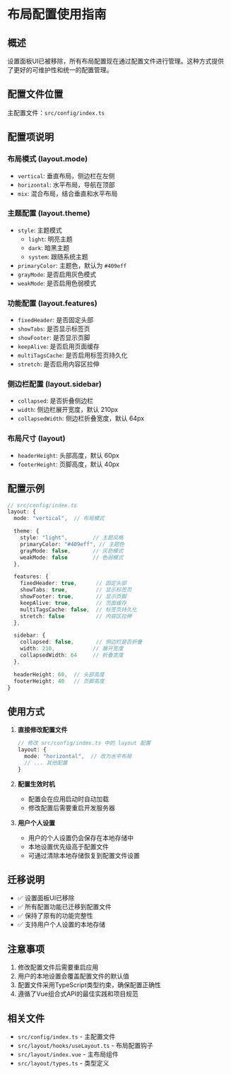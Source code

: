 # 布局配置使用指南

## 概述

设置面板UI已被移除，所有布局配置现在通过配置文件进行管理。这种方式提供了更好的可维护性和统一的配置管理。

## 配置文件位置

主配置文件：`src/config/index.ts`

## 配置项说明

### 布局模式 (layout.mode)

- `vertical`: 垂直布局，侧边栏在左侧
- `horizontal`: 水平布局，导航在顶部
- `mix`: 混合布局，结合垂直和水平布局

### 主题配置 (layout.theme)

- `style`: 主题模式
  - `light`: 明亮主题
  - `dark`: 暗黑主题
  - `system`: 跟随系统主题
- `primaryColor`: 主题色，默认为 `#409eff`
- `grayMode`: 是否启用灰色模式
- `weakMode`: 是否启用色弱模式

### 功能配置 (layout.features)

- `fixedHeader`: 是否固定头部
- `showTabs`: 是否显示标签页
- `showFooter`: 是否显示页脚
- `keepAlive`: 是否启用页面缓存
- `multiTagsCache`: 是否启用标签页持久化
- `stretch`: 是否启用内容区拉伸

### 侧边栏配置 (layout.sidebar)

- `collapsed`: 是否折叠侧边栏
- `width`: 侧边栏展开宽度，默认 210px
- `collapsedWidth`: 侧边栏折叠宽度，默认 64px

### 布局尺寸 (layout)

- `headerHeight`: 头部高度，默认 60px
- `footerHeight`: 页脚高度，默认 40px

## 配置示例

```typescript
// src/config/index.ts
layout: {
  mode: "vertical",  // 布局模式

  theme: {
    style: "light",        // 主题风格
    primaryColor: "#409eff", // 主题色
    grayMode: false,       // 灰色模式
    weakMode: false        // 色弱模式
  },

  features: {
    fixedHeader: true,      // 固定头部
    showTabs: true,         // 显示标签页
    showFooter: true,       // 显示页脚
    keepAlive: true,        // 页面缓存
    multiTagsCache: false,  // 标签页持久化
    stretch: false          // 内容区拉伸
  },

  sidebar: {
    collapsed: false,       // 侧边栏是否折叠
    width: 210,            // 展开宽度
    collapsedWidth: 64     // 折叠宽度
  },

  headerHeight: 60,  // 头部高度
  footerHeight: 40   // 页脚高度
}
```

## 使用方式

1. **直接修改配置文件**

   ```typescript
   // 修改 src/config/index.ts 中的 layout 配置
   layout: {
     mode: "horizontal",  // 改为水平布局
     // ... 其他配置
   }
   ```

2. **配置生效时机**

   - 配置会在应用启动时自动加载
   - 修改配置后需要重启开发服务器

3. **用户个人设置**
   - 用户的个人设置仍会保存在本地存储中
   - 本地设置优先级高于配置文件
   - 可通过清除本地存储恢复到配置文件设置

## 迁移说明

- ✅ 设置面板UI已移除
- ✅ 所有配置功能已迁移到配置文件
- ✅ 保持了原有的功能完整性
- ✅ 支持用户个人设置的本地存储

## 注意事项

1. 修改配置文件后需要重启应用
2. 用户的本地设置会覆盖配置文件的默认值
3. 配置文件采用TypeScript类型约束，确保配置正确性
4. 遵循了Vue组合式API的最佳实践和项目规范

## 相关文件

- `src/config/index.ts` - 主配置文件
- `src/layout/hooks/useLayout.ts` - 布局配置钩子
- `src/layout/index.vue` - 主布局组件
- `src/layout/types.ts` - 类型定义
